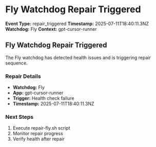 # Fly Watchdog Repair Triggered

**Event Type:** repair_triggered
**Timestamp:** 2025-07-11T18:40:11.3NZ
**Watchdog:** Fly
**Context:** gpt-cursor-runner


## Fly Watchdog Repair Triggered

The Fly watchdog has detected health issues and is triggering repair sequence.

### Repair Details
- **Watchdog:** Fly
- **App:** gpt-cursor-runner
- **Trigger:** Health check failure
- **Timestamp:** 2025-07-11T18:40:11.3NZ

### Next Steps
1. Execute repair-fly.sh script
2. Monitor repair progress
3. Verify health after repair


